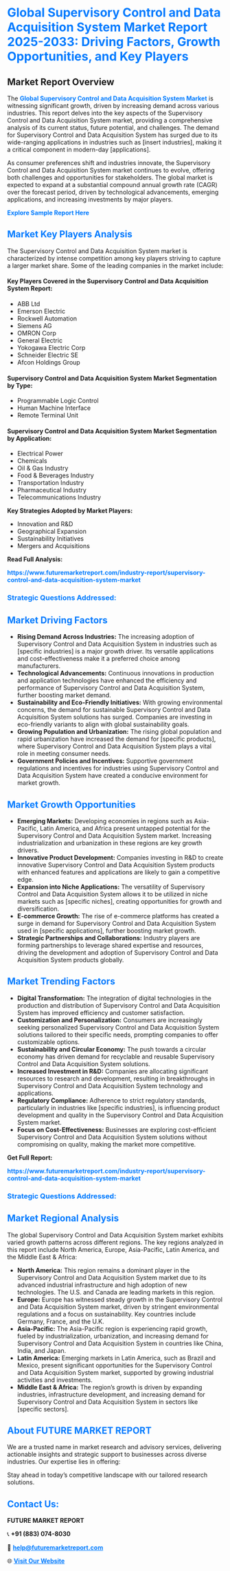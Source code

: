 <h1 style="color: #007BFF;">Global Supervisory Control and Data Acquisition System Market Report 2025-2033: Driving Factors, Growth Opportunities, and Key Players</h1>

<section id="overview">
<h2>Market Report Overview</h2>
<p>The <a href="https://www.futuremarketreport.com/industry-report/supervisory-control-and-data-acquisition-system-market" style="color: #007BFF; text-decoration: none;"><strong>Global Supervisory Control and Data Acquisition System Market</strong></a> is witnessing significant growth, driven by increasing demand across various industries. This report delves into the key aspects of the Supervisory Control and Data Acquisition System market, providing a comprehensive analysis of its current status, future potential, and challenges. The demand for Supervisory Control and Data Acquisition System has surged due to its wide-ranging applications in industries such as [insert industries], making it a critical component in modern-day [applications].</p>
<p>As consumer preferences shift and industries innovate, the Supervisory Control and Data Acquisition System market continues to evolve, offering both challenges and opportunities for stakeholders. The global market is expected to expand at a substantial compound annual growth rate (CAGR) over the forecast period, driven by technological advancements, emerging applications, and increasing investments by major players.</p>
</section>

<section id="overview">
<p><a href="https://www.futuremarketreport.com/request-sample/reportId=82895" style="color: #007BFF; text-decoration: none;"><strong>Explore Sample Report Here</strong></a></p>
</section>

<section id="key-players">
<h2 style="color: #007BFF;">Market Key Players Analysis</h2>
<p>The Supervisory Control and Data Acquisition System market is characterized by intense competition among key players striving to capture a larger market share. Some of the leading companies in the market include:</p>
<h4>Key Players Covered in the Supervisory Control and Data Acquisition System Report:</h4>
<ul><li>ABB Ltd</li><li>Emerson Electric</li><li>Rockwell Automation</li><li>Siemens AG</li><li>OMRON Corp</li><li>General Electric</li><li>Yokogawa Electric Corp</li><li>Schneider Electric SE</li><li>Afcon Holdings Group</li></ul>
<h4>Supervisory Control and Data Acquisition System Market Segmentation by Type:</h4>
<ul><li>Programmable Logic Control</li><li>Human Machine Interface</li><li>Remote Terminal Unit</li></ul>

<h4>Supervisory Control and Data Acquisition System Market Segmentation by Application:</h4>
<ul><li>Electrical Power</li><li>Chemicals</li><li>Oil &amp; Gas Industry</li><li>Food &amp; Beverages Industry</li><li>Transportation Industry</li><li>Pharmaceutical Industry</li><li>Telecommunications Industry</li></ul>
<p><strong>Key Strategies Adopted by Market Players:</strong></p>
<ul>
<li>Innovation and R&D</li>
<li>Geographical Expansion</li>
<li>Sustainability Initiatives</li>
<li>Mergers and Acquisitions</li>
</ul>
</section>

<section>
<p><strong>Read Full Analysis: </strong></p><a href="https://www.futuremarketreport.com/industry-report/supervisory-control-and-data-acquisition-system-market" style="color: #007BFF; text-decoration: none;"><strong>https://www.futuremarketreport.com/industry-report/supervisory-control-and-data-acquisition-system-market</strong></a>
<h3 style="color: #007BFF;">Strategic Questions Addressed:</h3>
</section>

<section id="driving-factors">
<h2 style="color: #007BFF;">Market Driving Factors</h2>
<ul>
<li><strong>Rising Demand Across Industries:</strong> The increasing adoption of Supervisory Control and Data Acquisition System in industries such as [specific industries] is a major growth driver. Its versatile applications and cost-effectiveness make it a preferred choice among manufacturers.</li>
<li><strong>Technological Advancements:</strong> Continuous innovations in production and application technologies have enhanced the efficiency and performance of Supervisory Control and Data Acquisition System, further boosting market demand.</li>
<li><strong>Sustainability and Eco-Friendly Initiatives:</strong> With growing environmental concerns, the demand for sustainable Supervisory Control and Data Acquisition System solutions has surged. Companies are investing in eco-friendly variants to align with global sustainability goals.</li>
<li><strong>Growing Population and Urbanization:</strong> The rising global population and rapid urbanization have increased the demand for [specific products], where Supervisory Control and Data Acquisition System plays a vital role in meeting consumer needs.</li>
<li><strong>Government Policies and Incentives:</strong> Supportive government regulations and incentives for industries using Supervisory Control and Data Acquisition System have created a conducive environment for market growth.</li>
</ul>
</section>

<section id="growth-opportunities">
<h2 style="color: #007BFF;">Market Growth Opportunities</h2>
<ul>
<li><strong>Emerging Markets:</strong> Developing economies in regions such as Asia-Pacific, Latin America, and Africa present untapped potential for the Supervisory Control and Data Acquisition System market. Increasing industrialization and urbanization in these regions are key growth drivers.</li>
<li><strong>Innovative Product Development:</strong> Companies investing in R&D to create innovative Supervisory Control and Data Acquisition System products with enhanced features and applications are likely to gain a competitive edge.</li>
<li><strong>Expansion into Niche Applications:</strong> The versatility of Supervisory Control and Data Acquisition System allows it to be utilized in niche markets such as [specific niches], creating opportunities for growth and diversification.</li>
<li><strong>E-commerce Growth:</strong> The rise of e-commerce platforms has created a surge in demand for Supervisory Control and Data Acquisition System used in [specific applications], further boosting market growth.</li>
<li><strong>Strategic Partnerships and Collaborations:</strong> Industry players are forming partnerships to leverage shared expertise and resources, driving the development and adoption of Supervisory Control and Data Acquisition System products globally.</li>
</ul>
</section>

<section id="trending-factors">
<h2 style="color: #007BFF;">Market Trending Factors</h2>
<ul>
<li><strong>Digital Transformation:</strong> The integration of digital technologies in the production and distribution of Supervisory Control and Data Acquisition System has improved efficiency and customer satisfaction.</li>
<li><strong>Customization and Personalization:</strong> Consumers are increasingly seeking personalized Supervisory Control and Data Acquisition System solutions tailored to their specific needs, prompting companies to offer customizable options.</li>
<li><strong>Sustainability and Circular Economy:</strong> The push towards a circular economy has driven demand for recyclable and reusable Supervisory Control and Data Acquisition System solutions.</li>
<li><strong>Increased Investment in R&D:</strong> Companies are allocating significant resources to research and development, resulting in breakthroughs in Supervisory Control and Data Acquisition System technology and applications.</li>
<li><strong>Regulatory Compliance:</strong> Adherence to strict regulatory standards, particularly in industries like [specific industries], is influencing product development and quality in the Supervisory Control and Data Acquisition System market.</li>
<li><strong>Focus on Cost-Effectiveness:</strong> Businesses are exploring cost-efficient Supervisory Control and Data Acquisition System solutions without compromising on quality, making the market more competitive.</li>
</ul>
</section>

<section>
<p><strong>Get Full Report: </strong></p><a href="https://www.futuremarketreport.com/industry-report/supervisory-control-and-data-acquisition-system-market" style="color: #007BFF; text-decoration: none;"><strong>https://www.futuremarketreport.com/industry-report/supervisory-control-and-data-acquisition-system-market</strong></a>
<h3 style="color: #007BFF;">Strategic Questions Addressed:</h3>
</section>


<section id="regional-analysis">
<h2 style="color: #007BFF;">Market Regional Analysis</h2>
<p>The global Supervisory Control and Data Acquisition System market exhibits varied growth patterns across different regions. The key regions analyzed in this report include North America, Europe, Asia-Pacific, Latin America, and the Middle East & Africa:</p>
<ul>
<li><strong>North America:</strong> This region remains a dominant player in the Supervisory Control and Data Acquisition System market due to its advanced industrial infrastructure and high adoption of new technologies. The U.S. and Canada are leading markets in this region.</li>
<li><strong>Europe:</strong> Europe has witnessed steady growth in the Supervisory Control and Data Acquisition System market, driven by stringent environmental regulations and a focus on sustainability. Key countries include Germany, France, and the U.K.</li>
<li><strong>Asia-Pacific:</strong> The Asia-Pacific region is experiencing rapid growth, fueled by industrialization, urbanization, and increasing demand for Supervisory Control and Data Acquisition System in countries like China, India, and Japan.</li>
<li><strong>Latin America:</strong> Emerging markets in Latin America, such as Brazil and Mexico, present significant opportunities for the Supervisory Control and Data Acquisition System market, supported by growing industrial activities and investments.</li>
<li><strong>Middle East & Africa:</strong> The region’s growth is driven by expanding industries, infrastructure development, and increasing demand for Supervisory Control and Data Acquisition System in sectors like [specific sectors].</li>
</ul>
</section>

<footer>
<h2 style="color: #007BFF;">About FUTURE MARKET REPORT</h2>
<p>We are a trusted name in market research and advisory services, delivering actionable insights and strategic support to businesses across diverse industries. Our expertise lies in offering:</p>

<p>Stay ahead in today’s competitive landscape with our tailored research solutions.</p>

<h2 style="color: #007BFF;">Contact Us:</h2>
<p><strong>FUTURE MARKET REPORT</strong></p>
<p>📞 <strong>+91 (883) 074-8030</strong></p>
<p>📧 <strong><a href="mailto:help@futuremarketreport.com" style="color: #007BFF;">help@futuremarketreport.com</a></strong></p>
<p>🌐 <strong><a href="https://www.futuremarketreport.com/" style="color: #007BFF;">Visit Our Website</a></strong></p>
</footer>